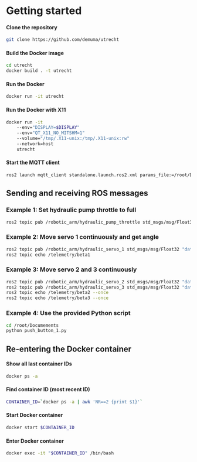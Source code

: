 # Getting started

#### Clone the repository
```bash
git clone https://github.com/demuma/utrecht
```

#### Build the Docker image
```bash
cd utrecht
docker build . -t utrecht
```

#### Run the Docker
```bash
docker run -it utrecht
```

#### Run the Docker with X11
```bash
docker run -it
    --env="DISPLAY=$DISPLAY"
    --env="QT_X11_NO_MITSHM=1"
    --volume="/tmp/.X11-unix:/tmp/.X11-unix:rw" 
    --network=host
    utrecht
```

#### Start the MQTT client
```bash
ros2 launch mqtt_client standalone.launch.ros2.xml params_file:=/root/Documents/bridge.yaml &
```

## Sending and receiving ROS messages
### Example 1: Set hydraulic pump throttle to full
```bash
ros2 topic pub /robotic_arm/hydraulic_pump_throttle std_msgs/msg/Float32 "data: 1200" -1
```

### Example 2: Move servo 1 continuously and get angle
```bash
ros2 topic pub /robotic_arm/hydraulic_servo_1 std_msgs/msg/Float32 "data: 1050" -1
ros2 topic echo /telemetry/beta1
```

### Example 3: Move servo 2 and 3 continuously
```bash
ros2 topic pub /robotic_arm/hydraulic_servo_2 std_msgs/msg/Float32 "data: 1050" -1
ros2 topic pub /robotic_arm/hydraulic_servo_3 std_msgs/msg/Float32 "data: 1050" -1
ros2 topic echo /telemetry/beta2 --once
ros2 topic echo /telemetry/beta3 --once
```

### Example 4: Use the provided Python script
```bash
cd /root/Documements
python push_button_1.py
```

## Re-entering the Docker container
#### Show all last container IDs
```bash
docker ps -a
```

#### Find container ID (most recent ID)
```bash
CONTAINER_ID=`docker ps -a | awk 'NR==2 {print $1}'`
```

#### Start Docker container
```bash
docker start $CONTAINER_ID
```

#### Enter Docker container
```bash
docker exec -it "$CONTAINER_ID" /bin/bash
```
